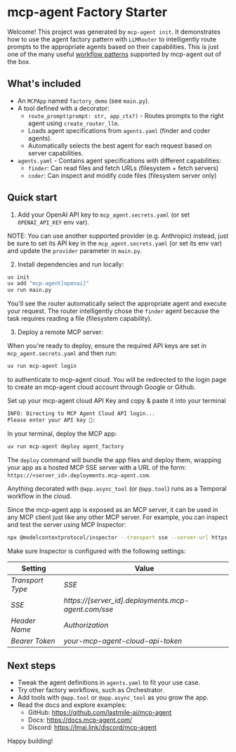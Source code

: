 # mcp-agent Factory Starter

Welcome! This project was generated by `mcp-agent init`. It demonstrates how to use the agent factory pattern with `LLMRouter` to intelligently route prompts to the appropriate agents based on their capabilities. This is just one of the many useful [workflow patterns](https://docs.mcp-agent.com/mcp-agent-sdk/overview#workflow-patterns) supported by mcp-agent out of the box.

## What's included

- An `MCPApp` named `factory_demo` (see `main.py`).
- A tool defined with a decorator:
  - `route_prompt(prompt: str, app_ctx?)` - Routes prompts to the right agent using `create_router_llm`.
  - Loads agent specifications from `agents.yaml` (finder and coder agents).
  - Automatically selects the best agent for each request based on server capabilities.
- `agents.yaml` - Contains agent specifications with different capabilities:
  - `finder`: Can read files and fetch URLs (filesystem + fetch servers)
  - `coder`: Can inspect and modify code files (filesystem server only)

## Quick start

1. Add your OpenAI API key to `mcp_agent.secrets.yaml` (or set `OPENAI_API_KEY` env var).

NOTE: You can use another supported provider (e.g. Anthropic) instead, just be sure to set its API key in the `mcp_agent.secrets.yaml` (or set its env var) and update the `provider` parameter in `main.py`.

2. Install dependencies and run locally:

```bash
uv init
uv add "mcp-agent[openai]"
uv run main.py
```

You'll see the router automatically select the appropriate agent and execute your request. The router intelligently chose the `finder` agent because the task requires reading a file (filesystem capability).

3. Deploy a remote MCP server:

When you're ready to deploy, ensure the required API keys are set in `mcp_agent.secrets.yaml` and then run:

```bash
uv run mcp-agent login
```

to authenticate to mcp-agent cloud. You will be redirected to the login page to create an mcp-agent cloud account through Google or Github.

Set up your mcp-agent cloud API Key and copy & paste it into your terminal

```bash
INFO: Directing to MCP Agent Cloud API login...
Please enter your API key 🔑:
```

In your terminal, deploy the MCP app:

```bash
uv run mcp-agent deploy agent_factory
```

The `deploy` command will bundle the app files and deploy them, wrapping your app as a hosted MCP SSE server with a URL of the form:
`https://<server_id>.deployments.mcp-agent.com`.

Anything decorated with `@app.async_tool` (or `@app.tool`) runs as a Temporal workflow in the cloud.

Since the mcp-agent app is exposed as an MCP server, it can be used in any MCP client just
like any other MCP server. For example, you can inspect and test the server using MCP Inspector:

```bash
npx @modelcontextprotocol/inspector --transport sse --server-url https://<server_id>.deployments.mcp-agent.com/sse
```

Make sure Inspector is configured with the following settings:

| Setting          | Value                                               |
| ---------------- | --------------------------------------------------- |
| _Transport Type_ | _SSE_                                               |
| _SSE_            | _https://[server_id].deployments.mcp-agent.com/sse_ |
| _Header Name_    | _Authorization_                                     |
| _Bearer Token_   | _your-mcp-agent-cloud-api-token_                    |

## Next steps

- Tweak the agent definitions in `agents.yaml` to fit your use case.
- Try other factory workflows, such as Orchestrator.
- Add tools with `@app.tool` or `@app.async_tool` as you grow the app.
- Read the docs and explore examples:
  - GitHub: https://github.com/lastmile-ai/mcp-agent
  - Docs: https://docs.mcp-agent.com/
  - Discord: https://lmai.link/discord/mcp-agent

Happy building!
